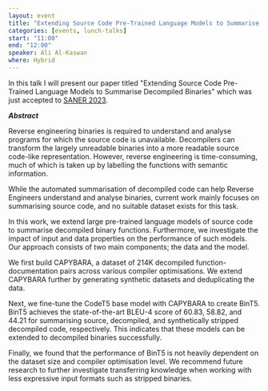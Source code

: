 ```yaml
---
layout: event
title: "Extending Source Code Pre-Trained Language Models to Summarise Decompiled Binaries"
categories: [events, lunch-talks]
start: "11:00"
end: "12:00"
speaker: Ali Al-Kaswan
where: Hybrid
---
```

In this talk I will present our paper titled "Extending Source Code Pre-Trained 
Language Models to Summarise Decompiled Binaries" which was just accepted to 
[SANER 2023](https://saner2023.must.edu.mo/accepted).

***Abstract***

Reverse engineering binaries is required to understand and analyse programs
for which the source code is unavailable. Decompilers can transform the 
largely unreadable binaries into a more readable source code-like representation. 
However, reverse engineering is time-consuming, much of which is taken up 
by labelling the functions with semantic information.

While the automated summarisation of decompiled code can help Reverse 
Engineers understand and analyse binaries, current work mainly focuses 
on summarising source code, and no suitable dataset exists for this task.

In this work, we extend large pre-trained language models of source code 
to summarise decompiled binary functions. Furthermore, we investigate the 
impact of input and data properties on the performance of such models. 
Our approach consists of two main components; the data and the model.

We first build CAPYBARA, a dataset of 214K decompiled function-documentation 
pairs across various compiler optimisations. We extend CAPYBARA further by 
generating synthetic datasets and deduplicating the data.

Next, we fine-tune the CodeT5 base model with CAPYBARA to create BinT5. 
BinT5 achieves the state-of-the-art BLEU-4 score of 60.83, 58.82, and 44.21 
for summarising source, decompiled, and synthetically stripped decompiled code, 
respectively. This indicates that these models can be extended to decompiled 
binaries successfully.

Finally, we found that the performance of BinT5 is not heavily dependent on 
the dataset size and compiler optimisation level. We recommend future research 
to further investigate transferring knowledge when working with less expressive 
input formats such as stripped binaries.